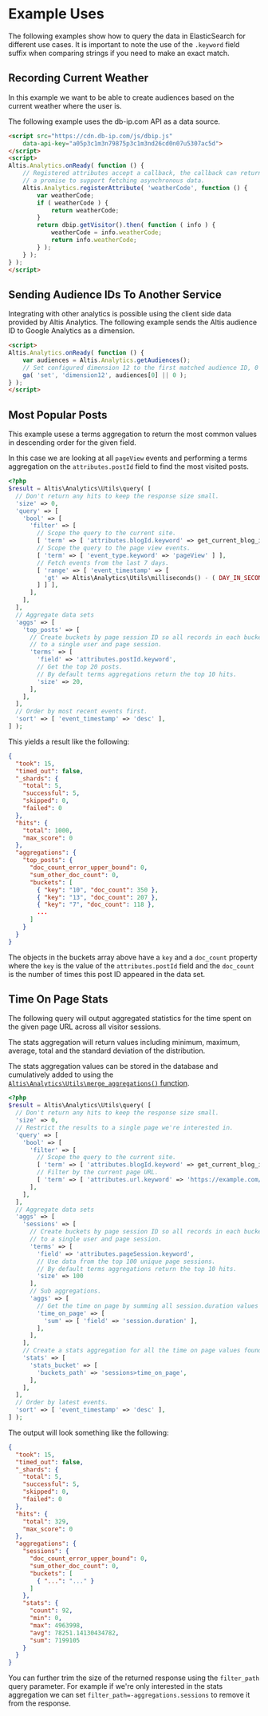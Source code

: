 # Example Uses

The following examples show how to query the data in ElasticSearch for different use cases. It is important to note the use of the `.keyword` field suffix when comparing strings if you need to make an exact match.

## Recording Current Weather

In this example we want to be able to create audiences based on the current weather where the user is.

The following example uses the db-ip.com API as a data source.

```html
<script src="https://cdn.db-ip.com/js/dbip.js"
	data-api-key="a05p3c1m3n79875p3c1m3nd26cd0n07u5307ac5d">
</script>
<script>
Altis.Analytics.onReady( function () {
	// Registered attributes accept a callback, the callback can return
	// a promise to support fetching asynchronous data.
	Altis.Analytics.registerAttribute( 'weatherCode', function () {
		var weatherCode;
		if ( weatherCode ) {
			return weatherCode;
		}
		return dbip.getVisitor().then( function ( info ) {
			weatherCode = info.weatherCode;
			return info.weatherCode;
		} );
	} );
} );
</script>
```

## Sending Audience IDs To Another Service

Integrating with other analytics is possible using the client side data provided by Altis Analytics. The following example sends the Altis audience ID to Google Analytics as a dimension.

```html
<script>
Altis.Analytics.onReady( function () {
	var audiences = Altis.Analytics.getAudiences();
	// Set configured dimension 12 to the first matched audience ID, 0 for no audience.
	ga( 'set', 'dimension12', audiences[0] || 0 );
} );
</script>
```

## Most Popular Posts

This example usese a terms aggregation to return the most common values in descending order for the given field.

In this case we are looking at all `pageView` events and performing a terms aggregation on the `attributes.postId` field to find the most visited posts.

```php
<?php
$result = Altis\Analytics\Utils\query( [
  // Don't return any hits to keep the response size small.
  'size' => 0,
  'query' => [
    'bool' => [
      'filter' => [
        // Scope the query to the current site.
        [ 'term' => [ 'attributes.blogId.keyword' => get_current_blog_id() ] ],
        // Scope the query to the page view events.
        [ 'term' => [ 'event_type.keyword' => 'pageView' ] ],
        // Fetch events from the last 7 days.
        [ 'range' => [ 'event_timestamp' => [
          'gt' => Altis\Analytics\Utils\milliseconds() - ( DAY_IN_SECONDS * 7 * 1000 ),
        ] ] ],
      ],
    ],
  ],
  // Aggregate data sets
  'aggs' => [
    'top_posts' => [
      // Create buckets by page session ID so all records in each bucket belong
      // to a single user and page session.
      'terms' => [
        'field' => 'attributes.postId.keyword',
        // Get the top 20 posts.
        // By default terms aggregations return the top 10 hits.
        'size' => 20,
      ],
    ],
  ],
  // Order by most recent events first.
  'sort' => [ 'event_timestamp' => 'desc' ],
] );
```

This yields a result like the following:

```json
{
  "took": 15,
  "timed_out": false,
  "_shards": {
    "total": 5,
    "successful": 5,
    "skipped": 0,
    "failed": 0
  },
  "hits": {
    "total": 1000,
    "max_score": 0
  },
  "aggregations": {
    "top_posts": {
      "doc_count_error_upper_bound": 0,
      "sum_other_doc_count": 0,
      "buckets": [
        { "key": "10", "doc_count": 350 },
        { "key": "13", "doc_count": 207 },
        { "key": "7", "doc_count": 118 },
        ...
      ]
    }
  }
}
```

The objects in the buckets array above have a `key` and a `doc_count` property where the `key` is the value of the `attributes.postId` field and the `doc_count` is the number of times this post ID appeared in the data set.

## Time On Page Stats

The following query will output aggregated statistics for the time spent on the given page URL across all visitor sessions.

The stats aggregation will return values including minimum, maximum, average, total and the standard deviation of the distribution.

The stats aggregation values can be stored in the database and cumulatively added to using the [`Altis\Analytics\Utils\merge_aggregations()` function](./server-side-api.md#helper-functions).

```php
<?php
$result = Altis\Analytics\Utils\query( [
  // Don't return any hits to keep the response size small.
  'size' => 0,
  // Restrict the results to a single page we're interested in.
  'query' => [
    'bool' => [
      'filter' => [
        // Scope the query to the current site.
        [ 'term' => [ 'attributes.blogId.keyword' => get_current_blog_id() ] ],
        // Filter by the current page URL.
        [ 'term' => [ 'attributes.url.keyword' => 'https://example.com/page' ] ],
      ],
    ],
  ],
  // Aggregate data sets
  'aggs' => [
    'sessions' => [
      // Create buckets by page session ID so all records in each bucket belong
      // to a single user and page session.
      'terms' => [
        'field' => 'attributes.pageSession.keyword',
        // Use data from the top 100 unique page sessions.
        // By default terms aggregations return the top 10 hits.
        'size' => 100
      ],
      // Sub aggregations.
      'aggs' => [
        // Get the time on page by summing all session.duration values for the page session.
        'time_on_page' => [
          'sum' => [ 'field' => 'session.duration' ],
        ],
      ],
    ],
    // Create a stats aggregation for all the time on page values found above.
    'stats' => [
      'stats_bucket' => [
        'buckets_path' => 'sessions>time_on_page',
      ],
    ],
  ],
  // Order by latest events.
  'sort' => [ 'event_timestamp' => 'desc' ],
] );
```

The output will look something like the following:

```json
{
  "took": 15,
  "timed_out": false,
  "_shards": {
    "total": 5,
    "successful": 5,
    "skipped": 0,
    "failed": 0
  },
  "hits": {
    "total": 329,
    "max_score": 0
  },
  "aggregations": {
    "sessions": {
      "doc_count_error_upper_bound": 0,
      "sum_other_doc_count": 0,
      "buckets": [
        { "...": "..." }
      ]
    },
    "stats": {
      "count": 92,
      "min": 0,
      "max": 4963998,
      "avg": 78251.14130434782,
      "sum": 7199105
    }
  }
}
```

You can further trim the size of the returned response using the `filter_path` query parameter. For example if we're only interested in the stats aggregation we can set `filter_path=-aggregations.sessions` to remove it from the response.
